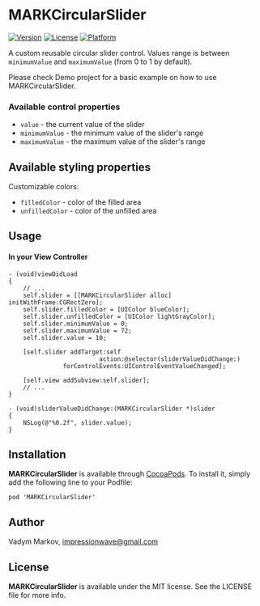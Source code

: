 # MARKCircularSlider

[![Version](https://img.shields.io/cocoapods/v/MARKCircularSlider.svg?style=flat)](http://cocoadocs.org/docsets/MARKCircularSlider)
[![License](https://img.shields.io/cocoapods/l/MARKCircularSlider.svg?style=flat)](http://cocoadocs.org/docsets/MARKCircularSlider)
[![Platform](https://img.shields.io/cocoapods/p/MARKCircularSlider.svg?style=flat)](http://cocoadocs.org/docsets/MARKCircularSlider)

A custom reusable circular slider control. Values range is between `minimumValue` and `maximumValue` (from 0 to 1 by default).

Please check Demo project for a basic example on how to use MARKCircularSlider.

### Available control properties
- `value` - the current value of the slider
- `minimumValue` - the minimum value of the slider's range
- `maximumValue` - the maximum value of the slider's range

## Available styling properties
Customizable colors:
- `filledColor` - color of the filled area
- `unfilledColor` - color of the unfilled area

## Usage

#### In your View Controller
```objc
- (void)viewDidLoad
{
    // ...
    self.slider = [[MARKCircularSlider alloc] initWithFrame:CGRectZero];
    self.slider.filledColor = [UIColor blueColor];
    self.slider.unfilledColor = [UIColor lightGrayColor];
    self.slider.minimumValue = 0;
    self.slider.maximumValue = 72;
    self.slider.value = 10;

    [self.slider addTarget:self
                         action:@selector(sliderValueDidChange:)
               forControlEvents:UIControlEventValueChanged];

    [self.view addSubview:self.slider];
    // ...
}

- (void)sliderValueDidChange:(MARKCircularSlider *)slider
{
    NSLog(@"%0.2f", slider.value);
}

```

## Installation

**MARKCircularSlider** is available through [CocoaPods](http://cocoapods.org). To install
it, simply add the following line to your Podfile:

`pod 'MARKCircularSlider'`

## Author

Vadym Markov, impressionwave@gmail.com

## License

**MARKCircularSlider** is available under the MIT license. See the LICENSE file for more info.
